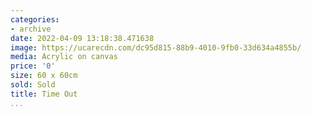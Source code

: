 ```yaml
---
categories:
- archive
date: 2022-04-09 13:18:38.471638
image: https://ucarecdn.com/dc95d815-88b9-4010-9fb0-33d634a4855b/
media: Acrylic on canvas
price: '0'
size: 60 x 60cm
sold: Sold
title: Time Out
...
```

